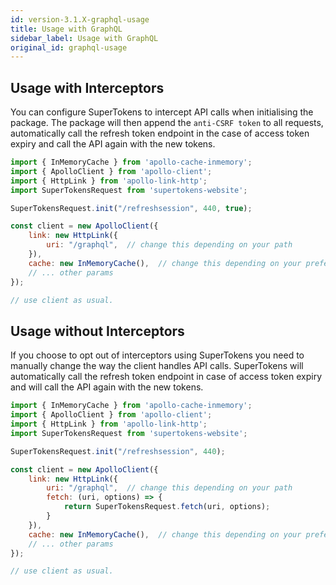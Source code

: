 ```yaml
---
id: version-3.1.X-graphql-usage
title: Usage with GraphQL
sidebar_label: Usage with GraphQL
original_id: graphql-usage
---
```


## Usage with Interceptors

You can configure SuperTokens to intercept API calls when initialising the package. The package will then append the ```anti-CSRF token``` to all requests, automatically call the refresh token endpoint in the case of access token expiry and call the API again with the new tokens.

```js
import { InMemoryCache } from 'apollo-cache-inmemory';
import { ApolloClient } from 'apollo-client';
import { HttpLink } from 'apollo-link-http';
import SuperTokensRequest from 'supertokens-website';

SuperTokensRequest.init("/refreshsession", 440, true);

const client = new ApolloClient({
    link: new HttpLink({
        uri: "/graphql",  // change this depending on your path
    }),
    cache: new InMemoryCache(),  // change this depending on your preference
    // ... other params
});

// use client as usual.
```

## Usage without Interceptors

If you choose to opt out of interceptors using SuperTokens you need to manually change the way the client handles API calls. SuperTokens will automatically call the refresh token endpoint in case of access token expiry and will call the API again with the new tokens.

```js
import { InMemoryCache } from 'apollo-cache-inmemory';
import { ApolloClient } from 'apollo-client';
import { HttpLink } from 'apollo-link-http';
import SuperTokensRequest from 'supertokens-website';

SuperTokensRequest.init("/refreshsession", 440);

const client = new ApolloClient({
    link: new HttpLink({
        uri: "/graphql",  // change this depending on your path
        fetch: (uri, options) => {
            return SuperTokensRequest.fetch(uri, options);
        }
    }),
    cache: new InMemoryCache(),  // change this depending on your preference
    // ... other params
});

// use client as usual.
```